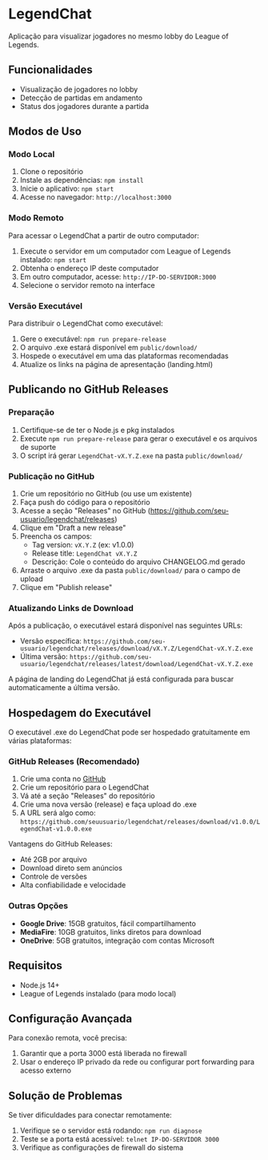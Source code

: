 # LegendChat

Aplicação para visualizar jogadores no mesmo lobby do League of Legends.

## Funcionalidades

- Visualização de jogadores no lobby
- Detecção de partidas em andamento
- Status dos jogadores durante a partida

## Modos de Uso

### Modo Local

1. Clone o repositório
2. Instale as dependências: `npm install`
3. Inicie o aplicativo: `npm start`
4. Acesse no navegador: `http://localhost:3000`

### Modo Remoto

Para acessar o LegendChat a partir de outro computador:

1. Execute o servidor em um computador com League of Legends instalado: `npm start`
2. Obtenha o endereço IP deste computador
3. Em outro computador, acesse: `http://IP-DO-SERVIDOR:3000`
4. Selecione o servidor remoto na interface

### Versão Executável

Para distribuir o LegendChat como executável:

1. Gere o executável: `npm run prepare-release`
2. O arquivo .exe estará disponível em `public/download/`
3. Hospede o executável em uma das plataformas recomendadas
4. Atualize os links na página de apresentação (landing.html)

## Publicando no GitHub Releases

### Preparação

1. Certifique-se de ter o Node.js e pkg instalados
2. Execute `npm run prepare-release` para gerar o executável e os arquivos de suporte
3. O script irá gerar `LegendChat-vX.Y.Z.exe` na pasta `public/download/`

### Publicação no GitHub

1. Crie um repositório no GitHub (ou use um existente)
2. Faça push do código para o repositório
3. Acesse a seção "Releases" no GitHub (https://github.com/seu-usuario/legendchat/releases)
4. Clique em "Draft a new release"
5. Preencha os campos:
   - Tag version: `vX.Y.Z` (ex: v1.0.0)
   - Release title: `LegendChat vX.Y.Z`
   - Descrição: Cole o conteúdo do arquivo CHANGELOG.md gerado
6. Arraste o arquivo .exe da pasta `public/download/` para o campo de upload
7. Clique em "Publish release"

### Atualizando Links de Download

Após a publicação, o executável estará disponível nas seguintes URLs:
- Versão específica: `https://github.com/seu-usuario/legendchat/releases/download/vX.Y.Z/LegendChat-vX.Y.Z.exe`
- Última versão: `https://github.com/seu-usuario/legendchat/releases/latest/download/LegendChat-vX.Y.Z.exe`

A página de landing do LegendChat já está configurada para buscar automaticamente a última versão.

## Hospedagem do Executável

O executável .exe do LegendChat pode ser hospedado gratuitamente em várias plataformas:

### GitHub Releases (Recomendado)

1. Crie uma conta no [GitHub](https://github.com)
2. Crie um repositório para o LegendChat
3. Vá até a seção "Releases" do repositório
4. Crie uma nova versão (release) e faça upload do .exe
5. A URL será algo como: `https://github.com/seuusuario/legendchat/releases/download/v1.0.0/LegendChat-v1.0.0.exe`

Vantagens do GitHub Releases:
- Até 2GB por arquivo
- Download direto sem anúncios
- Controle de versões
- Alta confiabilidade e velocidade

### Outras Opções

- **Google Drive**: 15GB gratuitos, fácil compartilhamento
- **MediaFire**: 10GB gratuitos, links diretos para download
- **OneDrive**: 5GB gratuitos, integração com contas Microsoft

## Requisitos

- Node.js 14+
- League of Legends instalado (para modo local)

## Configuração Avançada

Para conexão remota, você precisa:

1. Garantir que a porta 3000 está liberada no firewall
2. Usar o endereço IP privado da rede ou configurar port forwarding para acesso externo

## Solução de Problemas

Se tiver dificuldades para conectar remotamente:

1. Verifique se o servidor está rodando: `npm run diagnose`
2. Teste se a porta está acessível: `telnet IP-DO-SERVIDOR 3000`
3. Verifique as configurações de firewall do sistema
